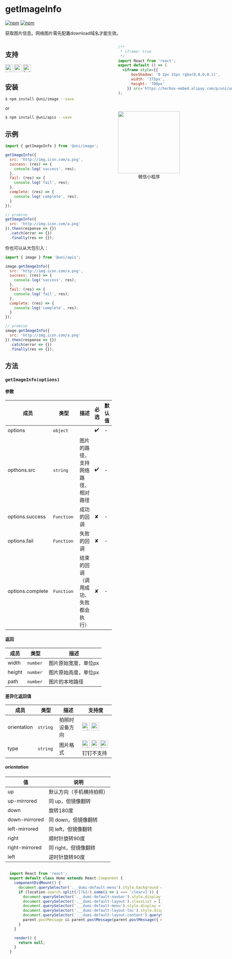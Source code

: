 # getImageInfo 

[![npm](https://img.shields.io/npm/v/@uni/apis.svg)](https://www.npmjs.com/package/@uni/apis) [![npm](https://img.shields.io/npm/v/@uni/image.svg)](https://www.npmjs.com/package/@uni/image)

获取图片信息。网络图片需先配置download域名才能生效。

<div style="display: flex;flex-direction: row;justify-content: space-between;">
<div style="margin-right: 20px;">

## 支持

<img alt="miniApp" src="https://gw.alicdn.com/tfs/TB1bBpmbRCw3KVjSZFuXXcAOpXa-200-200.svg" width="25px" height="25px" title="阿里小程序" /> <img alt="wechatMiniprogram" src="https://img.alicdn.com/tfs/TB1slcYdxv1gK0jSZFFXXb0sXXa-200-200.svg" width="25px" height="25px" title="微信小程序"> <img alt="bytedanceMicroApp" src="https://gw.alicdn.com/tfs/TB1jFtVzO_1gK0jSZFqXXcpaXXa-200-200.svg" width="25px" height="25px" title="字节跳动小程序">

## 安装

```bash
$ npm install @uni/image --save
```
or
```bash
$ npm install @uni/apis --save
```
## 示例

```javascript
import { getImageInfo } from '@uni/image';

getImageInfo({
  src: 'http://img.icon.com/a.png',
  success: (res) => {
    console.log('success', res);
  },
  fail: (res) => {
    console.log('fail', res);
  },
  complete: (res) => {
    console.log('complete', res);
  }
});

// promise
getImageInfo({
  src: 'http://img.icon.com/a.png'
}).then(response => {})
  .catch(error => {})
  .finally(res => {});

```


你也可以从大包引入：
```js
import { image } from '@uni/apis';

image.getImageInfo({
  src: 'http://img.icon.com/a.png',
  success: (res) => {
    console.log('success', res);
  },
  fail: (res) => {
    console.log('fail', res);
  },
  complete: (res) => {
    console.log('complete', res);
  }
});

// promise
image.getImageInfo({
  src: 'http://img.icon.com/a.png'
}).then(response => {})
  .catch(error => {})
  .finally(res => {});

```

## 方法

### `getImageInfo(options)`

#### 参数

| 成员 | 类型 | 描述 | 必选 | 默认值 |
| --- | --- | --- | --- | --- |
| options | `object`  |  | ✔️ | - |
| opthons.src | `string`  | 图片的路径，支持网络路径、相对路径 | ✔️ |  - |
| options.success | `Function`  | 成功的回调 | ✘ | - |
| options.fail | `Function`  | 失败的回调 | ✘ | - |
| options.complete | `Function`  | 结束的回调 （调用成功、失败都会执行） | ✘ | - |

#### 返回

| 成员 | 类型 | 描述 |
| --- | --- | --- |
| width | `number`  | 图片原始宽度，单位px |
| height | `number`  | 图片原始高度，单位px |
| path | `number`  | 图片的本地路径	|

#### 差异化返回值

| 成员 | 类型 | 描述 | 支持度 |
| --- | --- | --- | --- |
| orientation | `string`  | 拍照时设备方向 | <img alt="miniApp" src="https://gw.alicdn.com/tfs/TB1bBpmbRCw3KVjSZFuXXcAOpXa-200-200.svg" width="25px" height="25px" title="阿里小程序" /> <img alt="wechatMiniprogram" src="https://img.alicdn.com/tfs/TB1slcYdxv1gK0jSZFFXXb0sXXa-200-200.svg" width="25px" height="25px" title="微信小程序"> |
| type | `string`  | 图片格式 | <img alt="miniApp" src="https://gw.alicdn.com/tfs/TB1bBpmbRCw3KVjSZFuXXcAOpXa-200-200.svg" width="25px" height="25px" title="阿里小程序" /> <img alt="wechatMiniprogram" src="https://img.alicdn.com/tfs/TB1slcYdxv1gK0jSZFFXXb0sXXa-200-200.svg" width="25px" height="25px" title="微信小程序"> <img alt="bytedanceMicroApp" src="https://gw.alicdn.com/tfs/TB1jFtVzO_1gK0jSZFqXXcpaXXa-200-200.svg" width="25px" height="25px" title="字节跳动小程序"> 钉钉不支持 |

##### orientation

| 值 | 说明 |
| --- | --- |
| up	| 默认方向（手机横持拍照） |
| up-mirrored	| 同 up，但镜像翻转 |
| down | 旋转180度 |
| down-mirrored	| 同 down，但镜像翻转 |
| left-mirrored |	同 left，但镜像翻转 |
| right | 顺时针旋转90度 |
| right-mirrored | 同 right，但镜像翻转 |
| left | 逆时针旋转90度 |

</div>
<div>

```jsx | inline
/**
 * iframe: true
 */
import React from 'react';
export default () => (
  <iframe style={{
      boxShadow: '0 2px 15px rgba(0,0,0,0.1)',
      width: '375px',
      height: '700px'
    }} src='https://herbox-embed.alipay.com/p/uni/uni?previewZoom=100&view=preview&defaultPage=pages/image/index&topSlider=false'></iframe>
);
```

<div style="display: flex;margin-top: 50px;">
  <div>
    <img src="https://img.alicdn.com/imgextra/i4/O1CN018P0jBN1Spc1Asc3d4_!!6000000002296-0-tps-690-618.jpg" width="200" height="200" />
    <div style="text-align: center;">微信小程序</div>
  </div>
</div>

</div>
</div>


```jsx | inline
  import React from 'react';
  export default class Home extends React.Component {
    componentDidMount() {
      document.querySelector('.__dumi-default-menu').style.background = '#fff';
      if (location.search.split(/[?&]/).some(i => i === 'clear=1')) {
        document.querySelector('.__dumi-default-navbar').style.display = 'none';
        document.querySelector('.__dumi-default-layout').classList = [];
        document.querySelector('.__dumi-default-menu').style.display = 'none';
        document.querySelector('.__dumi-default-layout-toc').style.display = 'none';
        document.querySelector('.__dumi-default-layout-content').querySelector('.markdown').querySelector('h1').style.marginTop = 0;
        parent.postMessage && parent.postMessage(parent.postMessage({ event: 'syncIframeHeight', height: document.querySelector('.__dumi-default-layout-content').offsetHeight }, '*'));
      }
    }

    render() {
      return null;
    }
  }
```

